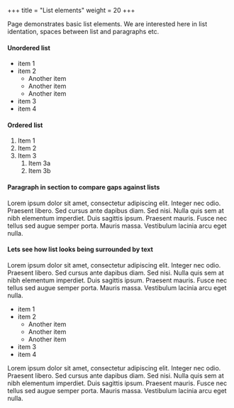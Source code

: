 +++
title = "List elements"
weight = 20
+++

Page demonstrates basic list elements. We are interested here in list identation, spaces between list and paragraphs etc.

#### Unordered list

* item 1
* item 2
  * Another item
  * Another item
  * Another item
* item 3
* item 4


#### Ordered list

1. Item 1
1. Item 2
1. Item 3
   1. Item 3a
   1. Item 3b

#### Paragraph in section to compare gaps against lists

Lorem ipsum dolor sit amet, consectetur adipiscing elit. Integer nec odio. Praesent libero. Sed cursus ante dapibus diam. Sed nisi. Nulla quis sem at nibh elementum imperdiet. Duis sagittis ipsum. Praesent mauris. Fusce nec tellus sed augue semper porta. Mauris massa. Vestibulum lacinia arcu eget nulla. 

#### Lets see how list looks being surrounded by text

Lorem ipsum dolor sit amet, consectetur adipiscing elit. Integer nec odio. Praesent libero. Sed cursus ante dapibus diam. Sed nisi. Nulla quis sem at nibh elementum imperdiet. Duis sagittis ipsum. Praesent mauris. Fusce nec tellus sed augue semper porta. Mauris massa. Vestibulum lacinia arcu eget nulla. 

- item 1
- item 2
  - Another item
  - Another item
  - Another item
- item 3
- item 4

Lorem ipsum dolor sit amet, consectetur adipiscing elit. Integer nec odio. Praesent libero. Sed cursus ante dapibus diam. Sed nisi. Nulla quis sem at nibh elementum imperdiet. Duis sagittis ipsum. Praesent mauris. Fusce nec tellus sed augue semper porta. Mauris massa. Vestibulum lacinia arcu eget nulla. 

